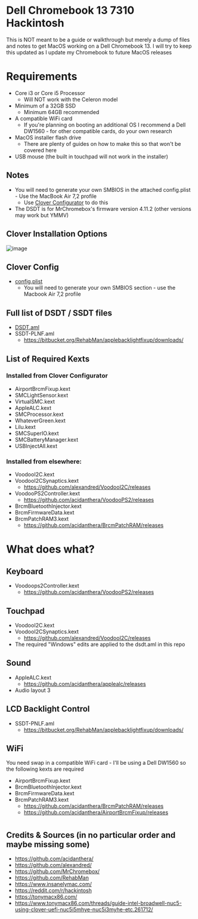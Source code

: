 # Dell Chromebook 13 7310 Hackintosh

This is NOT meant to be a guide or walkthrough but merely a dump of files and notes to get MacOS working on a Dell Chromebook 13. I will try to keep this updated as I update my Chromebook to future MacOS releases


# Requirements
  - Core i3 or Core i5 Processor 
    - Will NOT work with the Celeron model
  - Minimum of a 32GB SSD
    - Minimum 64GB recommended
  - A compatible WiFi card
    - If you're planning on booting an additional OS I recommend a Dell DW1560 - for other compatible cards, do your own research
  - MacOS installer flash drive 
    - There are plenty of guides on how to make this so that won't be covered here
  - USB mouse (the built in touchpad will not work in the installer)

## Notes
  - You will need to generate your own SMBIOS in the attached config.plist - Use the MacBook Air 7,2 profile 
    - Use [Clover Configurator](https://github.com/CloverHackyColor/CloverBootloader/releases) to do this
  - The DSDT is for MrChromebox's firmware version 4.11.2 (other versions may work but YMMV)

## Clover Installation Options
![image](https://github.com/TheRandMan/Dell-Chromebook-13-7310-Hackintosh/raw/master/Clover_Setup.jpg)

## Clover Config
  - [config.plist](https://github.com/TheRandMan/Dell-Chromebook-13-7310-Hackintosh/raw/master/config.plist)
    - You will need to generate your own SMBIOS section - use the Macbook Air 7,2 profile

## Full list of DSDT / SSDT files
- [DSDT.aml](https://github.com/TheRandMan/Dell-Chromebook-13-7310-Hackintosh/raw/master/DSDT.aml)
- SSDT-PLNF.aml
  - https://bitbucket.org/RehabMan/applebacklightfixup/downloads/

## List of Required Kexts
### Installed from Clover Configurator
- AirportBrcmFixup.kext
- SMCLightSensor.kext
- VirtualSMC.kext
- AppleALC.kext
- SMCProcessor.kext
- WhateverGreen.kext
- Lilu.kext
- SMCSuperIO.kext
- SMCBatteryManager.kext
- USBInjectAll.kext

### Installed from elsewhere:
- VoodooI2C.kext
- VoodooI2CSynaptics.kext
  - https://github.com/alexandred/VoodooI2C/releases
- VoodooPS2Controller.kext
  - https://github.com/acidanthera/VoodooPS2/releases
- BrcmBluetoothInjector.kext
- BrcmFirmwareData.kext
- BrcmPatchRAM3.kext
  - https://github.com/acidanthera/BrcmPatchRAM/releases
#
#
# 
#
# What does what?
## Keyboard
- Voodoops2Controller.kext
  - https://github.com/acidanthera/VoodooPS2/releases

## Touchpad
- VoodooI2C.kext
- VoodooI2CSynaptics.kext 
  - https://github.com/alexandred/VoodooI2C/releases
- The required "Windows" edits are applied to the dsdt.aml in this repo

## Sound
- AppleALC.kext
  - https://github.com/acidanthera/applealc/releases
- Audio layout 3

## LCD Backlight Control
- SSDT-PNLF.aml
  - https://bitbucket.org/RehabMan/applebacklightfixup/downloads/

## WiFi
You need swap in a compatible WiFi card - I'll be using a Dell DW1560 so the following kexts are required
- AirportBrcmFixup.kext
- BrcmBluetoothInjector.kext
- BrcmFirmwareData.kext
- BrcmPatchRAM3.kext
  - https://github.com/acidanthera/BrcmPatchRAM/releases
  - https://github.com/acidanthera/AirportBrcmFixup/releases
#
#
#
#
## Credits & Sources (in no particular order and maybe missing some)
- https://github.com/acidanthera/
- https://github.com/alexandred/
- https://github.com/MrChromebox/
- https://github.com/RehabMan
- https://www.insanelymac.com/
- https://reddit.com/r/hackintosh
- https://tonymacx86.com/
- https://www.tonymacx86.com/threads/guide-intel-broadwell-nuc5-using-clover-uefi-nuc5i5mhye-nuc5i3myhe-etc.261712/
